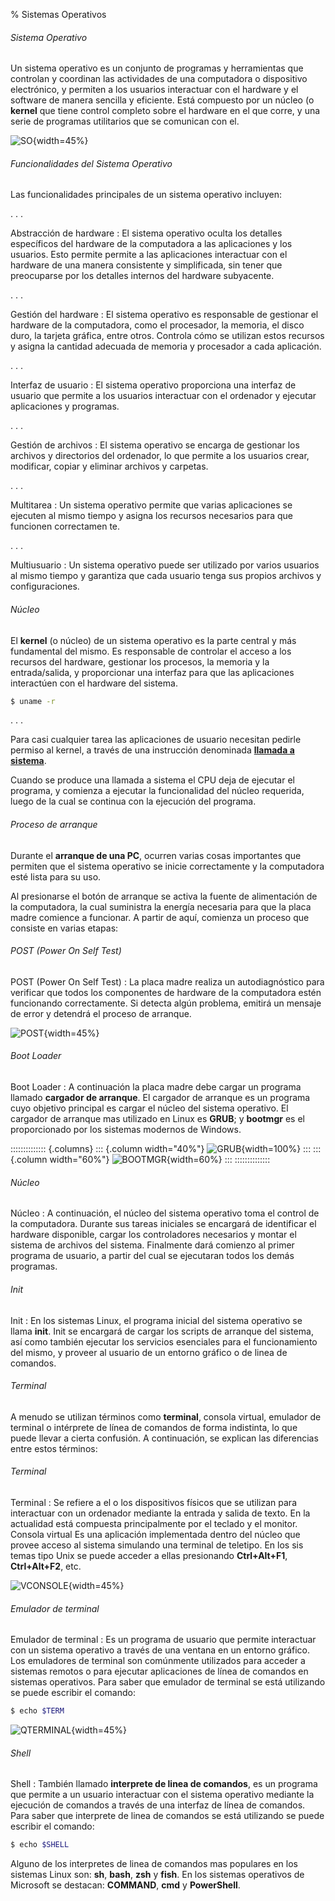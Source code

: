 % Sistemas Operativos

###### Sistema Operativo ######

Un sistema operativo es un conjunto de programas y herramientas que controlan
y coordinan las actividades de una computadora o dispositivo electrónico,
y permiten a los usuarios interactuar con el hardware y el software de
manera sencilla y eficiente.
Está compuesto por un núcleo (o **kernel** que tiene control completo sobre el hardware en el que corre, y una serie de programas utilitarios que se comunican con el.

![SO](../apunte/imagenes/kernel.png){width=45%}

###### Funcionalidades del Sistema Operativo ######

Las funcionalidades principales de un sistema operativo incluyen:

[//]: # (COMPACT)
. . .

Abstracción de hardware
:  El sistema operativo oculta los detalles específicos del hardware
 de la computadora a las aplicaciones y los usuarios.
 Esto permite permite a las aplicaciones interactuar con el hardware de
 una manera consistente y simplificada, sin tener que preocuparse por los
 detalles internos del hardware subyacente.

[//]: # (COMPACT)
. . .

Gestión del hardware
: El sistema operativo es responsable de gestionar el hardware de
 la computadora, como el procesador, la memoria, el disco duro, la tarjeta
 gráfica, entre otros.
 Controla cómo se utilizan estos recursos y asigna la cantidad adecuada
 de memoria y procesador a cada aplicación.
 
[//]: # (COMPACT)
. . .

Interfaz de usuario
: El sistema operativo proporciona una interfaz de usuario que permite
 a los usuarios interactuar con el ordenador y ejecutar aplicaciones y programas.

[//]: # (COMPACT)
. . .

Gestión de archivos
: El sistema operativo se encarga de gestionar los archivos y directorios
 del ordenador, lo que permite a los usuarios crear, modificar, copiar y
 eliminar archivos y carpetas.

[//]: # (COMPACT)
. . .

Multitarea
: Un sistema operativo permite que varias aplicaciones se ejecuten
 al mismo tiempo y asigna los recursos necesarios para que funcionen correctamen
te.

[//]: # (COMPACT)
. . .

Multiusuario
: Un sistema operativo puede ser utilizado por varios usuarios
 al mismo tiempo y garantiza que cada usuario tenga sus propios archivos
 y configuraciones.



###### Núcleo ######

 El **kernel** (o núcleo) de un sistema operativo es la parte central y más fundamental
 del mismo.
 Es responsable de controlar el acceso a los recursos del hardware, gestionar
 los procesos, la memoria y la entrada/salida, y proporcionar una interfaz
 para que las aplicaciones interactúen con el hardware del sistema.

```bash
$ uname -r
```

[//]: # (COMPACT)
. . .

Para casi cualquier tarea las aplicaciones de usuario necesitan pedirle
 permiso al kernel, a través de una instrucción denominada 
 [**llamada a sistema**](https://es.wikipedia.org/wiki/Llamada_al_sistema).

 Cuando se produce una llamada a sistema el CPU deja de ejecutar el programa,
 y comienza a ejecutar la funcionalidad del núcleo requerida, luego de la
 cual se continua con la ejecución del programa.



###### Proceso de arranque ######

Durante el **arranque de una PC**, ocurren varias cosas importantes que permiten
que el sistema operativo se inicie correctamente y la computadora esté
lista para su uso.

Al presionarse el botón de arranque se activa la fuente de alimentación
de la computadora, la cual suministra la energía necesaria para que la placa
madre comience a funcionar. A partir de aquí, comienza un proceso que
consiste en varias etapas:



###### POST (Power On Self Test) ######

POST (Power On Self Test)
: La placa madre realiza un autodiagnóstico para
 verificar que todos los componentes de hardware de la computadora
 estén funcionando correctamente. Si detecta algún problema, emitirá un
 mensaje de error y detendrá el proceso de arranque.

![POST](../apunte/imagenes/post.jpg){width=45%}



###### Boot Loader ######

Boot Loader
: A continuación la placa madre debe cargar un programa llamado
 **cargador de arranque**. El cargador de arranque es un programa cuyo
 objetivo principal es cargar el núcleo del sistema operativo. El cargador
 de arranque mas utilizado en Linux es **GRUB**; y **bootmgr** es el
 proporcionado por los sistemas modernos de Windows.

:::::::::::::: {.columns}
::: {.column width="40%"}
![GRUB](../apunte/imagenes/grub.png){width=100%}
:::
::: {.column width="60%"}
![BOOTMGR](../apunte/imagenes/bootmgr.png){width=60%}
:::
::::::::::::::



###### Núcleo ######

Núcleo
: A continuación, el núcleo del sistema operativo toma el control de
 la computadora. Durante sus tareas iniciales se encargará de identificar
 el hardware disponible, cargar los controladores necesarios y montar el
 sistema de archivos del sistema. Finalmente dará comienzo al primer
 programa de usuario, a partir del cual se ejecutaran todos los demás
 programas.



###### Init ######

Init
: En los sistemas Linux, el programa inicial del sistema operativo se llama
 **init**. Init se encargará de cargar los scripts de arranque del sistema, así
 como también ejecutar los servicios esenciales para el funcionamiento
 del mismo, y proveer al usuario de un entorno gráfico o de linea de
 comandos.



###### Terminal ######

A menudo se utilizan términos como **terminal**, consola virtual,
emulador de terminal o intérprete de línea de comandos de forma indistinta, lo
que puede llevar a cierta confusión. A continuación, se explican las diferencias
entre estos términos:



###### Terminal ######

Terminal
: Se refiere a el o los dispositivos físicos que se utilizan para interactuar
 con un ordenador mediante la entrada y salida de texto. En la
 actualidad está compuesta principalmente por el teclado y el monitor.
 Consola virtual Es una aplicación implementada dentro del núcleo que
 provee acceso al sistema simulando una terminal de teletipo. En los sis temas
 tipo Unix se puede acceder a ellas presionando **Ctrl+Alt+F1**,
 **Ctrl+Alt+F2**, etc.

![VCONSOLE](../apunte/imagenes/vconsole.png){width=45%}



###### Emulador de terminal ######

Emulador de terminal
: Es un programa de usuario que permite interactuar
 con un sistema operativo a través de una ventana en un entorno gráfico.
 Los emuladores de terminal son comúnmente utilizados para acceder a
 sistemas remotos o para ejecutar aplicaciones de línea de comandos en
 sistemas operativos.
 Para saber que emulador de terminal se está utilizando se puede escribir
 el comando:
```bash
$ echo $TERM
```

![QTERMINAL](../apunte/imagenes/qterminal.png){width=45%}



###### Shell ######

Shell
: También llamado **interprete de linea de comandos**, es un programa
 que permite a un usuario interactuar con el sistema operativo mediante
 la ejecución de comandos a través de una interfaz de línea de comandos.
 Para saber que interprete de linea de comandos se está utilizando se
 puede escribir el comando:
```bash
$ echo $SHELL
```

Alguno de los interpretes de linea de comandos mas populares en los sistemas
Linux son: **sh**, **bash**, **zsh** y **fish**. En los sistemas operativos de
Microsoft se destacan: **COMMAND**, **cmd** y **PowerShell**.
